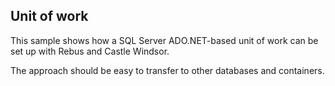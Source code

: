 ## Unit of work

This sample shows how a SQL Server ADO.NET-based unit of work can be set up with Rebus and Castle Windsor.

The approach should be easy to transfer to other databases and containers.
